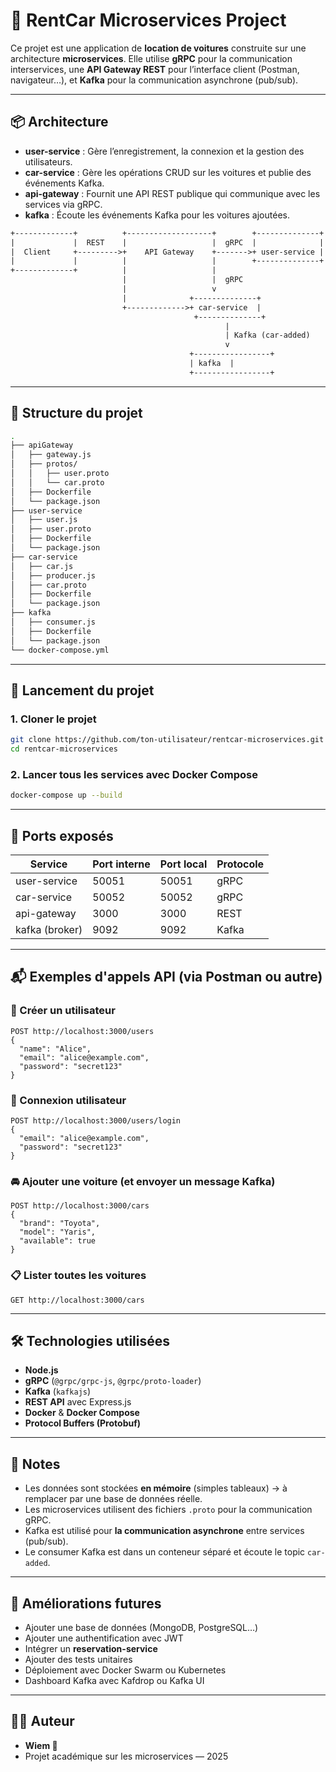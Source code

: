 # 🚗 RentCar Microservices Project

Ce projet est une application de **location de voitures** construite sur une architecture **microservices**. Elle utilise **gRPC** pour la communication interservices, une **API Gateway REST** pour l’interface client (Postman, navigateur…), et **Kafka** pour la communication asynchrone (pub/sub).

---

## 📦 Architecture

- **user-service** : Gère l’enregistrement, la connexion et la gestion des utilisateurs.
- **car-service** : Gère les opérations CRUD sur les voitures et publie des événements Kafka.
- **api-gateway** : Fournit une API REST publique qui communique avec les services via gRPC.
- **kafka** : Écoute les événements Kafka pour les voitures ajoutées.

```txt
+-------------+          +-------------------+        +--------------+
|             |  REST    |                   |  gRPC  |              |
|  Client     +--------->+    API Gateway    +------->+ user-service |
|             |          |                   |        +--------------+
+-------------+          |                   |
                         |                   |  gRPC
                         |                   v
                         |              +--------------+
                         +------------->+ car-service  |
                                         +--------------+
                                                |
                                                | Kafka (car-added)
                                                v
                                        +-----------------+
                                        | kafka  |
                                        +-----------------+
```

---

## 🧱 Structure du projet

```bash
.
├── apiGateway
│   ├── gateway.js
│   ├── protos/
│   │   ├── user.proto
│   │   └── car.proto
│   ├── Dockerfile
│   └── package.json
├── user-service
│   ├── user.js
│   ├── user.proto
│   ├── Dockerfile
│   └── package.json
├── car-service
│   ├── car.js
│   ├── producer.js    
│   ├── car.proto
│   ├── Dockerfile
│   └── package.json
├── kafka
│   ├── consumer.js    
│   ├── Dockerfile
│   └── package.json
└── docker-compose.yml
```

---

## 🚀 Lancement du projet

### 1. Cloner le projet

```bash
git clone https://github.com/ton-utilisateur/rentcar-microservices.git
cd rentcar-microservices
```

### 2. Lancer tous les services avec Docker Compose

```bash
docker-compose up --build
```

---

## 📌 Ports exposés

| Service         | Port interne | Port local | Protocole |
|-----------------|--------------|------------|-----------|
| user-service    | 50051        | 50051      | gRPC      |
| car-service     | 50052        | 50052      | gRPC      |
| api-gateway     | 3000         | 3000       | REST      |
| kafka (broker)  | 9092         | 9092       | Kafka     |

---

## 📬 Exemples d'appels API (via Postman ou autre)

### 🔐 Créer un utilisateur

```
POST http://localhost:3000/users
{
  "name": "Alice",
  "email": "alice@example.com",
  "password": "secret123"
}
```

### 🔑 Connexion utilisateur

```
POST http://localhost:3000/users/login
{
  "email": "alice@example.com",
  "password": "secret123"
}
```

### 🚘 Ajouter une voiture (et envoyer un message Kafka)

```
POST http://localhost:3000/cars
{
  "brand": "Toyota",
  "model": "Yaris",
  "available": true
}
```

### 📋 Lister toutes les voitures

```
GET http://localhost:3000/cars
```

---

## 🛠 Technologies utilisées

- **Node.js**
- **gRPC** (`@grpc/grpc-js`, `@grpc/proto-loader`)
- **Kafka** (`kafkajs`)
- **REST API** avec Express.js
- **Docker** & **Docker Compose**
- **Protocol Buffers (Protobuf)**

---

## 📎 Notes

- Les données sont stockées **en mémoire** (simples tableaux) → à remplacer par une base de données réelle.
- Les microservices utilisent des fichiers `.proto` pour la communication gRPC.
- Kafka est utilisé pour **la communication asynchrone** entre services (pub/sub).
- Le consumer Kafka est dans un conteneur séparé et écoute le topic `car-added`.

---

## 🔮 Améliorations futures

- Ajouter une base de données (MongoDB, PostgreSQL…)
- Ajouter une authentification avec JWT
- Intégrer un **reservation-service**
- Ajouter des tests unitaires
- Déploiement avec Docker Swarm ou Kubernetes
- Dashboard Kafka avec Kafdrop ou Kafka UI

---

## 👩‍💻 Auteur

- **Wiem 🦋**  
- Projet académique sur les microservices — 2025
